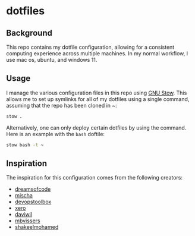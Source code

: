 # dotfiles

## Background

This repo contains my dotfile configuration, allowing for a consistent computing experience across multiple machines.
In my normal workflow, I use mac os, ubuntu, and windows 11.

## Usage

I manage the various configuration files in this repo using [GNU Stow](https://www.gnu.org/software/stow/).  This allows me to set up symlinks for all of my dotfiles using a single command, assuming that the repo has been cloned in ~:

```bash
stow .
```

Alternatively, one can only deploy certain dotfiles by using the command. Here is an example with the ``bash`` doftile:

```bash
stow bash -t ~
```

## Inspiration

The inspiration for this configuration comes from the following creators:

- [dreamsofcode](https://github.com/dreamsofcode-io/dotfiles)
- [mischa](https://github.com/mischavandenburg/dotfiles/)
- [devopstoolbox](https://github.com/omerxx/dotfiles)
- [xero](https://github.com/xero/dotfiles)
- [daviwil](https://github.com/daviwil/dotfiles)
- [mbvissers](https://github.com/mbvissers/dotfiles)
- [shakeelmohamed](https://github.com/shakeelmohamed/stow-dotfiles)
